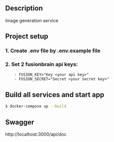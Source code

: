 ## Description

Image generation service

## Project setup

### 1. Create .env file by .env.example file
### 2. Set 2 fusionbrain api keys:
```
    - FUSION_KEY="Key <your api key>"
    - FUSION_SECRET="Secret <your secret key>"
```

## Build all services and start app

```bash
$ docker-compose up --build
```

## Swagger

http://localhost:3000/api/doc